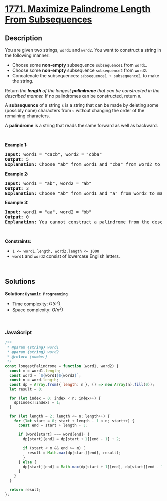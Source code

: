 # [1771. Maximize Palindrome Length From Subsequences](https://leetcode.com/problems/maximize-palindrome-length-from-subsequences)

## Description

<div class="elfjS" data-track-load="description_content"><p>You are given two strings, <code>word1</code> and <code>word2</code>. You want to construct a string in the following manner:</p>

<ul>
	<li>Choose some <strong>non-empty</strong> subsequence <code>subsequence1</code> from <code>word1</code>.</li>
	<li>Choose some <strong>non-empty</strong> subsequence <code>subsequence2</code> from <code>word2</code>.</li>
	<li>Concatenate the subsequences: <code>subsequence1 + subsequence2</code>, to make the string.</li>
</ul>

<p>Return <em>the <strong>length</strong> of the longest <strong>palindrome</strong> that can be constructed in the described manner. </em>If no palindromes can be constructed, return <code>0</code>.</p>

<p>A <strong>subsequence</strong> of a string <code>s</code> is a string that can be made by deleting some (possibly none) characters from <code>s</code> without changing the order of the remaining characters.</p>

<p>A <strong>palindrome</strong> is a string that reads the same forward&nbsp;as well as backward.</p>

<p>&nbsp;</p>
<p><strong class="example">Example 1:</strong></p>

<pre><strong>Input:</strong> word1 = "cacb", word2 = "cbba"
<strong>Output:</strong> 5
<strong>Explanation:</strong> Choose "ab" from word1 and "cba" from word2 to make "abcba", which is a palindrome.</pre>

<p><strong class="example">Example 2:</strong></p>

<pre><strong>Input:</strong> word1 = "ab", word2 = "ab"
<strong>Output:</strong> 3
<strong>Explanation:</strong> Choose "ab" from word1 and "a" from word2 to make "aba", which is a palindrome.</pre>

<p><strong class="example">Example 3:</strong></p>

<pre><strong>Input:</strong> word1 = "aa", word2 = "bb"
<strong>Output:</strong> 0
<strong>Explanation:</strong> You cannot construct a palindrome from the described method, so return 0.</pre>

<p>&nbsp;</p>
<p><strong>Constraints:</strong></p>

<ul>
	<li><code>1 &lt;= word1.length, word2.length &lt;= 1000</code></li>
	<li><code>word1</code> and <code>word2</code> consist of lowercase English letters.</li>
</ul>
</div>

<p>&nbsp;</p>

## Solutions

**Solution: `Dynamic Programming`**

- Time complexity: <em>O(n<sup>2</sup>)</em>
- Space complexity: <em>O(n<sup>2</sup>)</em>

<p>&nbsp;</p>

### **JavaScript**

```js
/**
 * @param {string} word1
 * @param {string} word2
 * @return {number}
 */
const longestPalindrome = function (word1, word2) {
  const m = word1.length;
  const word = `${word1}${word2}`;
  const n = word.length;
  const dp = Array.from({ length: n }, () => new Array(n).fill(0));
  let result = 0;

  for (let index = 0; index < n; index++) {
    dp[index][index] = 1;
  }

  for (let length = 2; length <= n; length++) {
    for (let start = 0; start + length - 1 < n; start++) {
      const end = start + length - 1;

      if (word[start] === word[end]) {
        dp[start][end] = dp[start + 1][end - 1] + 2;

        if (start < m && end >= m) {
          result = Math.max(dp[start][end], result);
        }
      } else {
        dp[start][end] = Math.max(dp[start + 1][end], dp[start][end - 1]);
      }
    }
  }

  return result;
};
```
